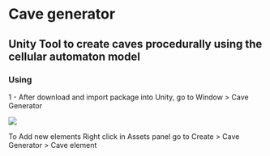 # Cave generator
## Unity Tool to create caves procedurally using the cellular automaton model

### Using ###

 1 - After download and import package into Unity, go to Window > Cave Generator
 
 ![](https://franciscofontes.github.io/images/cave-generator/cave-generator_01.png) 
 
 To Add new elements Right click in Assets panel go to Create > Cave Generator > Cave element
